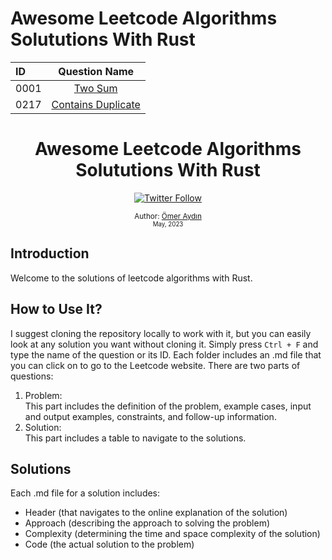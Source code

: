 # Awesome Leetcode Algorithms Solututions With Rust

| ID   |                             Question Name                             |
| :--- | :-------------------------------------------------------------------: |
| 0001 |                 [Two Sum](0001-two-sum/q-two-sum.md)                  |
| 0217 | [Contains Duplicate](0217-contains-duplicate/q-contains-duplicate.md) |

<div align="center">
  <h1>Awesome Leetcode Algorithms Solututions With Rust</h1>
  
  <a class="header-badge" target="_blank" href="https://twitter.com/sektor7K">
    <img alt="Twitter Follow" src="https://img.shields.io/twitter/follow/sektor7K?style=social">
  </a>

  <sub>Author:
    <a href="https://github.com/sektor7k" target="_blank">Ömer Aydın</a><br>
    <small> May, 2023</small>
  </sub>
</div>

## Introduction

Welcome to the solutions of leetcode algorithms with Rust.

## How to Use It?

I suggest cloning the repository locally to work with it, but you can easily look at any solution you want without cloning it. Simply press `Ctrl + F` and type the name of the question or its ID. Each folder includes an .md file that you can click on to go to the Leetcode website. There are two parts of questions:

1. Problem: </br> This part includes the definition of the problem, example cases, input and output examples, constraints, and follow-up information.
2. Solution: </br> This part includes a table to navigate to the solutions.

## Solutions

Each .md file for a solution includes:

- Header (that navigates to the online explanation of the solution)
- Approach (describing the approach to solving the problem)
- Complexity (determining the time and space complexity of the solution)
- Code (the actual solution to the problem)

